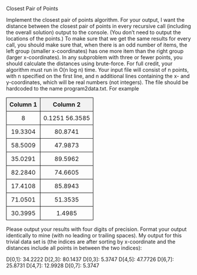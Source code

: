 Closest Pair of Points

Implement the closest pair of points algorithm. For your output, I want the distance between the closest pair of points in every recursive call (including the overall solution) output to the console. (You don’t need to output the locations of the points.) To make sure that we get the same results for every call, you should make sure that, when there is an odd number of items, the left group (smaller x-coordinates) has one more item than the right group (larger x-coordinates). In any subproblem with three or fewer points, you should calculate the distances using brute-force. For full credit, your algorithm must run in O(n log n) time. Your input file will consist of n points, with n specified on the first line, and n additional lines containing the x- and y-coordinates, which will be real numbers (not integers). The file should be hardcoded to the name program2data.txt. For example

<!DOCTYPE html>
<html lang="en">
<head>
<meta charset="UTF-8">
<meta name="viewport" content="width=device-width, initial-scale=1.0">
<title>Data Table</title>
<style>
    table {
        width: 100%;
        border-collapse: collapse;
    }
    th, td {
        border: 1px solid black;
        padding: 8px;
        text-align: center;
    }
    th {
        background-color: #f2f2f2;
    }
</style>
</head>
<body>

<table>
  <tr>
    <th>Column 1</th>
    <th>Column 2</th>
  </tr>
  <tr>
    <td>8</td>
    <td>0.1251 56.3585</td>
  </tr>
  <tr>
    <td>19.3304</td>
    <td>80.8741</td>
  </tr>
  <tr>
    <td>58.5009</td>
    <td>47.9873</td>
  </tr>
  <tr>
    <td>35.0291</td>
    <td>89.5962</td>
  </tr>
  <tr>
    <td>82.2840</td>
    <td>74.6605</td>
  </tr>
  <tr>
    <td>17.4108</td>
    <td>85.8943</td>
  </tr>
  <tr>
    <td>71.0501</td>
    <td>51.3535</td>
  </tr>
  <tr>
    <td>30.3995</td>
    <td>1.4985</td>
  </tr>
</table>

</body>
</html>

Please output your results with four digits of precision. Format your output identically to mine (with no leading or trailing spaces). My output for this trivial data set is (the indices are after sorting by x-coordinate and the distances include all points in between the two indices):

D[0,1]: 34.2222
D[2,3]: 80.1437
D[0,3]: 5.3747
D[4,5]: 47.7726
D[6,7]: 25.8731
D[4,7]: 12.9928
D[0,7]: 5.3747
